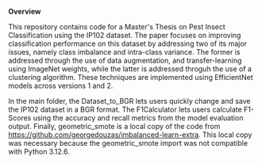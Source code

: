**Overview**

This repository contains code for a Master's Thesis on Pest Insect Classification using the IP102 dataset.
The paper focuses on improving classification performance on this dataset by addressing two of its major issues,
namely class imbalance and intra-class variance. The former is addressed through the use of data augmentation,
and transfer-learning using ImageNet weights, while the latter is addressed throguh the use of a clustering
algorithm. These techniques are implemented using EfficientNet models across versions 1 and 2.

In the main folder, the Dataset_to_BGR lets users quickly change and save the IP102 dataset in a BGR format.
The F1Calculator lets users calculate F1-Scores using the accuracy and recall metrics from the model evaluation
output. Finally, geometric_smote is a local copy of the code from https://github.com/georgedouzas/imbalanced-learn-extra.
This local copy was necessary because the geometric_smote import was not compatible with Python 3.12.6. 


